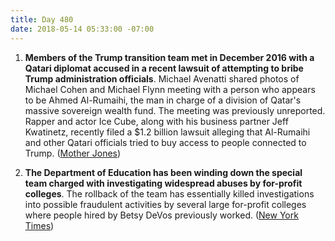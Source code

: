 ```yaml
---
title: Day 480
date: 2018-05-14 05:33:00 -07:00
---
```


1. **Members of the Trump transition team met in December 2016 with a Qatari diplomat accused in a recent lawsuit of attempting to bribe Trump administration officials**. Michael Avenatti shared photos of Michael Cohen and Michael Flynn meeting with a person who appears to be Ahmed Al-Rumaihi, the man in charge of a division of Qatar's massive sovereign wealth fund. The meeting was previously unreported. Rapper and actor Ice Cube, along with his business partner Jeff Kwatinetz, recently filed a $1.2 billion lawsuit alleging that Al-Rumaihi and other Qatari officials tried to buy access to people connected to Trump. ([Mother Jones](https://www.motherjones.com/politics/2018/05/qatari-investor-accused-in-bribery-plot-appears-with-michael-cohen-in-picture-posted-by-stormy-daniels-lawyer/))

2. **The Department of Education has been winding down the special team charged with investigating widespread abuses by for-profit colleges**. The rollback of the team has essentially killed investigations into possible fraudulent activities by several large for-profit colleges where people hired by Betsy DeVos previously worked. ([New York Times](https://www.nytimes.com/2018/05/13/business/education-department-for-profit-colleges.html))